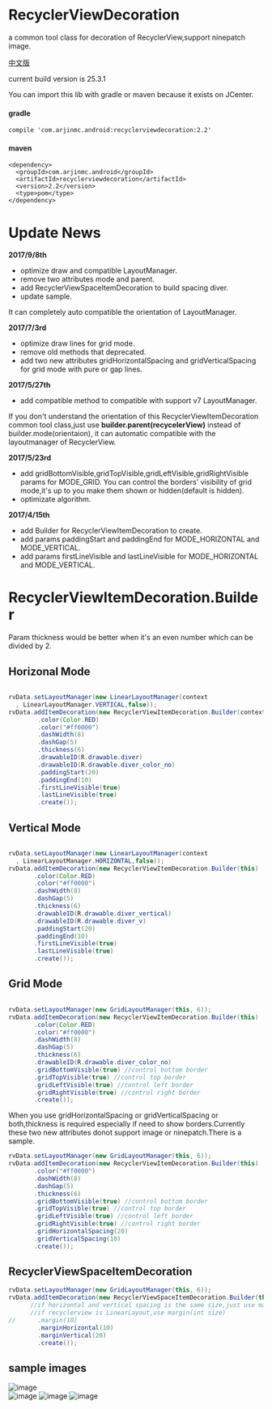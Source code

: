 # RecyclerViewDecoration
a common tool class for decoration of RecyclerView,support ninepatch image.

[中文版](README_CN.md)

current build version is 25.3.1

You can import this lib with gradle or maven because it exists on JCenter.

#### gradle
```code
compile 'com.arjinmc.android:recyclerviewdecoration:2.2'
```
#### maven
```code
<dependency>
  <groupId>com.arjinmc.android</groupId>
  <artifactId>recyclerviewdecoration</artifactId>
  <version>2.2</version>
  <type>pom</type>
</dependency>
```

# Update News

<b>2017/9/8th</b>

* optimize draw and compatible LayoutManager.
* remove two attributes mode and parent.
* add RecyclerViewSpaceItemDecoration to build spacing diver.
* update sample.

It can completely auto compatible the orientation of LayoutManager.

<b>2017/7/3rd</b>

* optimize draw lines for grid mode.
* remove old methods that deprecated.
* add two new attributes gridHorizontalSpacing and gridVerticalSpacing for grid mode with pure or gap lines.

<b>2017/5/27th</b>

* add compatible method to compatible with support v7 LayoutManager.  

If you don't understand the orientation of this RecyclerViewItemDecoration common tool class,just use <b>builder.parent(recycelerView)</b> instead of builder.mode(orientaion), it can automatic compatible with the layoutmanager of RecyclerView.

<b>2017/5/23rd</b>

* add gridBottomVisible,gridTopVisible,gridLeftVisible,gridRightVisible params for MODE_GRID. You can control the borders' visibility of grid mode,it's up to you make them shown or hidden(default is hidden).
* optimizate algorithm.

<b>2017/4/15th</b>

* add Builder for RecyclerViewItemDecoration to create.
* add params paddingStart and paddingEnd for MODE_HORIZONTAL and MODE_VERTICAL.
* add params firstLineVisible and lastLineVisible for MODE_HORIZONTAL and MODE_VERTICAL.

# RecyclerViewItemDecoration.Builder
Param thickness would be better when it's an even number which can be divided by 2.
## Horizonal Mode
``` java

rvData.setLayoutManager(new LinearLayoutManager(context
  , LinearLayoutManager.VERTICAL,false));
rvData.addItemDecoration(new RecyclerViewItemDecoration.Builder(context)
        .color(Color.RED)
        .color("#ff0000")
        .dashWidth(8)
        .dashGap(5)
        .thickness(6)
        .drawableID(R.drawable.diver)
        .drawableID(R.drawable.diver_color_no)
        .paddingStart(20)
        .paddingEnd(10)
        .firstLineVisible(true)
        .lastLineVisible(true)
        .create());

```
## Vertical Mode
``` java

rvData.setLayoutManager(new LinearLayoutManager(context
  , LinearLayoutManager.HORIZONTAL,false));
rvData.addItemDecoration(new RecyclerViewItemDecoration.Builder(this)
       .color(Color.RED)
       .color("#ff0000")
       .dashWidth(8)
       .dashGap(5)
       .thickness(6)
       .drawableID(R.drawable.diver_vertical)
       .drawableID(R.drawable.diver_v)
       .paddingStart(20)
       .paddingEnd(10)
       .firstLineVisible(true)
       .lastLineVisible(true)
       .create());
```

## Grid Mode
``` java

rvData.setLayoutManager(new GridLayoutManager(this, 6));
rvData.addItemDecoration(new RecyclerViewItemDecoration.Builder(this)
       .color(Color.RED)
       .color("#ff0000")
       .dashWidth(8)
       .dashGap(5)
       .thickness(6)
       .drawableID(R.drawable.diver_color_no)
       .gridBottomVisible(true) //control bottom border
       .gridTopVisible(true) //control top border
       .gridLeftVisible(true) //control left border
       .gridRightVisible(true) //control right border
       .create());

```
When you use gridHorizontalSpacing or gridVerticalSpacing or both,thickness is required especially if need to show borders.Currently these two new attributes donot support image or ninepatch.There is a sample.
```java
rvData.setLayoutManager(new GridLayoutManager(this, 6));
rvData.addItemDecoration(new RecyclerViewItemDecoration.Builder(this)
       .color("#ff0000")
       .dashWidth(8)
       .dashGap(5)
       .thickness(6)
       .gridBottomVisible(true) //control bottom border
       .gridTopVisible(true) //control top border
       .gridLeftVisible(true) //control left border
       .gridRightVisible(true) //control right border
       .gridHorizontalSpacing(20)
       .gridVerticalSpacing(10)
       .create());

```

## RecyclerViewSpaceItemDecoration

```java
rvData.setLayoutManager(new GridLayoutManager(this, 6));
rvData.addItemDecoration(new RecyclerViewSpaceItemDecoration.Builder(this)
      //if horizontal and vertical spacing is the same size,just use margin(int size)
      //if recyclerview is LinearLayout,use margin(int size)
//      .margin(10)
        .marginHorizontal(10)
        .marginVertical(20)
        .create());
```

## sample images
![image](https://github.com/arjinmc/RecyclerViewDecoration/blob/master/images/device-2015-12-02-111504.png)  
![image](https://github.com/arjinmc/RecyclerViewDecoration/blob/master/images/device-2015-11-30-155050.png)
![image](https://github.com/arjinmc/RecyclerViewDecoration/blob/master/images/device-2015-11-30-154937.png)
![image](https://github.com/arjinmc/RecyclerViewDecoration/blob/master/images/device-2015-11-30-155157.png)

